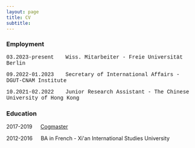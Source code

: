 ```yaml
---
layout: page
title: CV
subtitle: 
---
```



### Employment

<font face="courier New">03.2023-present &emsp; Wiss. Mitarbeiter - Freie Universität Berlin </font>

<font face="courier New">09.2022-01.2023 &emsp; Secretary of International Affairs - DGUT-CNAM Institute</font>

<font face="courier New">10.2021-02.2022 &emsp; Junior Research Assistant - The Chinese University of Hong Kong</font>
  
### Education

2017-2019 &emsp; [Cogmaster](https://cogmaster.ens.psl.eu/fr)

2012-2016 &emsp; BA in French - Xi'an International Studies University
